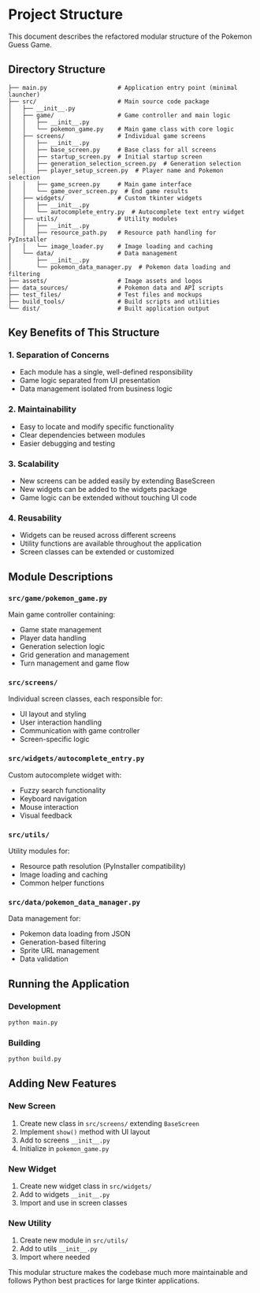 # Project Structure

This document describes the refactored modular structure of the Pokemon Guess Game.

## Directory Structure

```
├── main.py                    # Application entry point (minimal launcher)
├── src/                       # Main source code package
│   ├── __init__.py
│   ├── game/                  # Game controller and main logic
│   │   ├── __init__.py
│   │   └── pokemon_game.py    # Main game class with core logic
│   ├── screens/               # Individual game screens
│   │   ├── __init__.py
│   │   ├── base_screen.py     # Base class for all screens
│   │   ├── startup_screen.py  # Initial startup screen
│   │   ├── generation_selection_screen.py  # Generation selection
│   │   ├── player_setup_screen.py  # Player name and Pokemon selection
│   │   ├── game_screen.py     # Main game interface
│   │   └── game_over_screen.py  # End game results
│   ├── widgets/               # Custom tkinter widgets
│   │   ├── __init__.py
│   │   └── autocomplete_entry.py  # Autocomplete text entry widget
│   ├── utils/                 # Utility modules
│   │   ├── __init__.py
│   │   ├── resource_path.py   # Resource path handling for PyInstaller
│   │   └── image_loader.py    # Image loading and caching
│   └── data/                  # Data management
│       ├── __init__.py
│       └── pokemon_data_manager.py  # Pokemon data loading and filtering
├── assets/                    # Image assets and logos
├── data_sources/              # Pokemon data and API scripts
├── test_files/                # Test files and mockups
├── build_tools/               # Build scripts and utilities
└── dist/                      # Built application output
```

## Key Benefits of This Structure

### 1. **Separation of Concerns**
- Each module has a single, well-defined responsibility
- Game logic separated from UI presentation
- Data management isolated from business logic

### 2. **Maintainability**
- Easy to locate and modify specific functionality
- Clear dependencies between modules
- Easier debugging and testing

### 3. **Scalability**
- New screens can be added easily by extending BaseScreen
- New widgets can be added to the widgets package
- Game logic can be extended without touching UI code

### 4. **Reusability**
- Widgets can be reused across different screens
- Utility functions are available throughout the application
- Screen classes can be extended or customized

## Module Descriptions

### `src/game/pokemon_game.py`
Main game controller containing:
- Game state management
- Player data handling
- Generation selection logic
- Grid generation and management
- Turn management and game flow

### `src/screens/`
Individual screen classes, each responsible for:
- UI layout and styling
- User interaction handling
- Communication with game controller
- Screen-specific logic

### `src/widgets/autocomplete_entry.py`
Custom autocomplete widget with:
- Fuzzy search functionality
- Keyboard navigation
- Mouse interaction
- Visual feedback

### `src/utils/`
Utility modules for:
- Resource path resolution (PyInstaller compatibility)
- Image loading and caching
- Common helper functions

### `src/data/pokemon_data_manager.py`
Data management for:
- Pokemon data loading from JSON
- Generation-based filtering
- Sprite URL management
- Data validation

## Running the Application

### Development
```bash
python main.py
```

### Building
```bash
python build.py
```

## Adding New Features

### New Screen
1. Create new class in `src/screens/` extending `BaseScreen`
2. Implement `show()` method with UI layout
3. Add to screens `__init__.py`
4. Initialize in `pokemon_game.py`

### New Widget
1. Create new widget class in `src/widgets/`
2. Add to widgets `__init__.py`
3. Import and use in screen classes

### New Utility
1. Create new module in `src/utils/`
2. Add to utils `__init__.py`
3. Import where needed

This modular structure makes the codebase much more maintainable and follows Python best practices for large tkinter applications.
